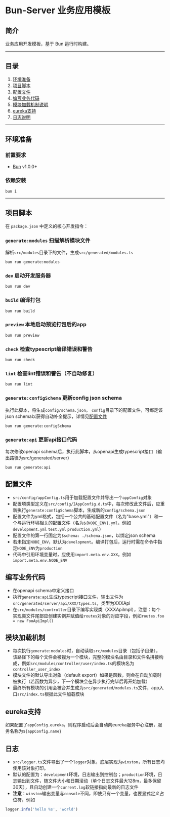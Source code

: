 # Bun-Server 业务应用模板

## 简介
业务应用开发模板，基于 Bun 运行时构建。

---

## 目录
1. [环境准备](#环境准备)
2. [项目脚本](#项目脚本)
3. [配置文件](#配置文件)
4. [编写业务代码](#编写业务代码)
5. [模块加载机制说明](#模块加载机制说明)
6. [eureka支持](#eureka支持)
7. [日志说明](#日志说明)

---

## 环境准备

### 前置要求
- [Bun](https://bun.sh/) v1.0.0+

### 依赖安装
```
bun i
```
---

## 项目脚本

在 `package.json` 中定义的核心开发指令：

### `generate:modules` 扫描解析模块文件
解析`src/modules`目录下的文件，生成`src/generated/modules.ts`
```
bun run generate:modules
```

### `dev` 启动开发服务器
```
bun run dev
```

### `build` 编译打包
```
bun run build
```

### `preview` 本地启动预览打包后的app
```
bun run preview
```

### `check` 检查typescript编译错误和警告
```
bun run check
```

### `lint` 检查lint错误和警告（不自动修复）
```
bun run lint
```

### `generate:configSchema` 更新config json schema
执行此脚本，将生成`config/schema.json`。
`config`目录下的配置文件，可绑定该json schema以获得自动补全提示，详情见[配置文件](#配置文件)
```
bun run generate:configSchema
```

### `generate:api` 更新api接口代码
每次修改openapi schema后，执行此脚本，从openapi生成typescript接口（输出路径为src/generated/server）
```
bun run generate:api
```

## 配置文件
- `src/config/appConfig.ts`用于加载配置文件并导出一个`appConfig`对象
- 配置项类型定义在`src/config/IAppConfig.d.ts`中，每次修改此文件后，应重新执行`generate:configSchema`脚本，生成新的`config/schema.json`
- 配置文件为yml格式，包括一个公共的基础配置文件（名为"base.yml"）和一个与运行环境相关的配置文件（名为`${NODE_ENV}.yml`，例如`development.yml` `test.yml` `production.yml`）
- 配置文件的第一行固定为`$schema: ./schema.json`，以绑定json schema
- 若未指定`NODE_ENV`，默认为`development`。编译打包后，运行时需在命令中指定`NODE_ENV`为`production`
- 代码中引用环境变量时，应使用`import.meta.env.XXX`，例如`import.meta.env.NODE_ENV`

## 编写业务代码
- 在openapi schema中定义接口
- 执行`generate:api`生成typescript接口文件，输出文件为`src/generated/server/api/XXX/types.ts`，类型为XXXApi
- 在`src/modules/controller`目录下编写实现类（XXXApiImpl），注意：每个实现类文件尾部应创建实例并赋值给`routes`对象的对应字段，例如`routes.foo = new FooApiImpl()`

## 模块加载机制
- 每次执行`generate:modules`时，自动读取`src/modules`目录（包括子目录），该路径下的每个文件会被视为一个模块，完整的模块名由目录和文件名拼接构成，例如`src/modules/controller/user/index.ts`的模块名为`controller_user_index`
- 模块文件的默认导出对象（default export）如果是函数，则会在自动加载时被执行（若函数为异步，下一个模块会在异步执行完毕后再开始加载）
- 最终所有模块的引用会被合并生成为`src/generated/modules.ts`文件，app入口`src/index.ts`根据此文件加载模块

## eureka支持
如果配置了`appConfig.eureka`，则程序启动后会自动向eureka服务中心注册，服务名称为`${appConfig.name}`

## 日志
- `src/logger.ts`文件导出了一个`logger`对象，底层实现为`winston`，所有日志均使用该对象打印。
- 默认的配置为：`development`环境，日志输出到控制台；`production`环境，日志输出到文件，随文件大小和日期滚动（单个日志文件最大128m，最多保留30天），且自动创建一个`current.log`软链接指向最新的日志文件
- **注意**：`winston`输出变量与`console`不同，即使只有一个变量，也要显式定义占位符，例如
```ts
logger.info('hello %s', 'world')
```

